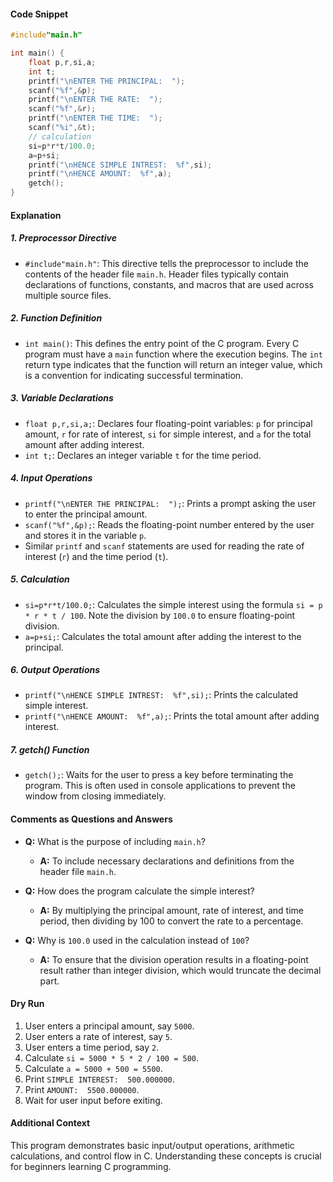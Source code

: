 #### Code Snippet

```c
#include"main.h"

int main() {
    float p,r,si,a;
    int t;
    printf("\nENTER THE PRINCIPAL:  ");
    scanf("%f",&p);
    printf("\nENTER THE RATE:  ");
    scanf("%f",&r);
    printf("\nENTER THE TIME:  ");
    scanf("%i",&t);
    // calculation
    si=p*r*t/100.0;
    a=p+si;
    printf("\nHENCE SIMPLE INTREST:  %f",si);
    printf("\nHENCE AMOUNT:  %f",a);
    getch();
}
```

#### Explanation

##### 1. Preprocessor Directive

-  `#include"main.h"`: This directive tells the preprocessor to include the contents of the header file `main.h`. Header files typically contain declarations of functions, constants, and macros that are used across multiple source files.

##### 2. Function Definition

-  `int main()`: This defines the entry point of the C program. Every C program must have a `main` function where the execution begins. The `int` return type indicates that the function will return an integer value, which is a convention for indicating successful termination.

##### 3. Variable Declarations

-  `float p,r,si,a;`: Declares four floating-point variables: `p` for principal amount, `r` for rate of interest, `si` for simple interest, and `a` for the total amount after adding interest.
-  `int t;`: Declares an integer variable `t` for the time period.

##### 4. Input Operations

-  `printf("\nENTER THE PRINCIPAL:  ");`: Prints a prompt asking the user to enter the principal amount.
-  `scanf("%f",&p);`: Reads the floating-point number entered by the user and stores it in the variable `p`.
-  Similar `printf` and `scanf` statements are used for reading the rate of interest (`r`) and the time period (`t`).

##### 5. Calculation

-  `si=p*r*t/100.0;`: Calculates the simple interest using the formula `si = p * r * t / 100`. Note the division by `100.0` to ensure floating-point division.
-  `a=p+si;`: Calculates the total amount after adding the interest to the principal.

##### 6. Output Operations

-  `printf("\nHENCE SIMPLE INTREST:  %f",si);`: Prints the calculated simple interest.
-  `printf("\nHENCE AMOUNT:  %f",a);`: Prints the total amount after adding interest.

##### 7. getch() Function

-  `getch();`: Waits for the user to press a key before terminating the program. This is often used in console applications to prevent the window from closing immediately.

#### Comments as Questions and Answers

-  **Q:** What is the purpose of including `main.h`?

   -  **A:** To include necessary declarations and definitions from the header file `main.h`.

-  **Q:** How does the program calculate the simple interest?

   -  **A:** By multiplying the principal amount, rate of interest, and time period, then dividing by 100 to convert the rate to a percentage.

-  **Q:** Why is `100.0` used in the calculation instead of `100`?
   -  **A:** To ensure that the division operation results in a floating-point result rather than integer division, which would truncate the decimal part.

#### Dry Run

1. User enters a principal amount, say `5000`.
2. User enters a rate of interest, say `5`.
3. User enters a time period, say `2`.
4. Calculate `si = 5000 * 5 * 2 / 100 = 500`.
5. Calculate `a = 5000 + 500 = 5500`.
6. Print `SIMPLE INTEREST:  500.000000`.
7. Print `AMOUNT:  5500.000000`.
8. Wait for user input before exiting.

#### Additional Context

This program demonstrates basic input/output operations, arithmetic calculations, and control flow in C. Understanding these concepts is crucial for beginners learning C programming.
